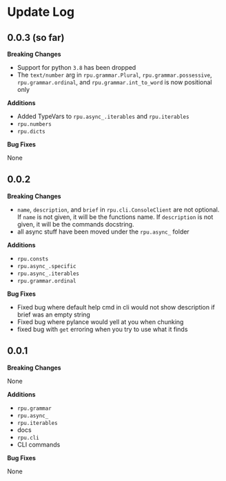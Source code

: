 # Update Log

## 0.0.3 (so far)

**Breaking Changes**

- Support for python `3.8` has been dropped
- The `text/number` arg in `rpu.grammar.Plural`, `rpu.grammar.possessive`, `rpu.grammar.ordinal`, and `rpu.grammar.int_to_word` is now positional only

**Additions**

- Added TypeVars to `rpu.async_.iterables` and `rpu.iterables`
- `rpu.numbers`
- `rpu.dicts`

**Bug Fixes**

None

## 0.0.2

**Breaking Changes**

- `name`, `description`, and `brief` in `rpu.cli.ConsoleClient` are not optional. If `name` is not given, it will be the functions name. If `description` is not given, it will be the commands docstring.
- all async stuff have been moved under the `rpu.async_` folder

**Additions**

- `rpu.consts`
- `rpu.async_.specific`
- `rpu.async_.iterables`
- `rpu.grammar.ordinal`

**Bug Fixes**

- Fixed bug where default help cmd in cli would not show description if brief was an empty string
- Fixed bug where pylance would yell at you when chunking
- fixed bug with `get` erroring when you try to use what it finds

## 0.0.1

**Breaking Changes**

None

**Additions**

- `rpu.grammar`
- `rpu.async_`
- `rpu.iterables`
- docs
- `rpu.cli`
- CLI commands

**Bug Fixes**

None
